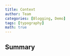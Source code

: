 ```yaml
---
title: Context
author: Team
categories: [Blogging, Demo]
tags: [typography]
math: true
---
```

## Summary

